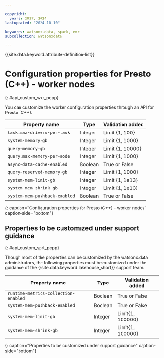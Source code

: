 ```yaml
---

copyright:
  years: 2017, 2024
lastupdated: "2024-10-10"

keywords: watsonx.data, spark, emr
subcollection: watsonxdata

---
```


{{site.data.keyword.attribute-definition-list}}

# Configuration properties for Presto (C++) - worker nodes
{: #api_custom_wkr_pcpp}

You can customize the worker configuration properties through an API for Presto (C++).

| Property name | Type | Validation added |
| --- | --- | --- |
| `task.max-drivers-per-task` | Integer | Limit {1, 100} |
| `system-memory-gb` | Integer | Limit {1, 1000} |
| `query-memory-gb` | Integer | Limit {1, 10000} |
| `query.max-memory-per-node` | Integer | Limit {1, 1000} |
| `async-data-cache-enabled` | Boolean | True or False |
| `query-reserved-memory-gb` | Integer | Limit {1, 1000} |
| `system-mem-limit-gb` | Integer | Limit {1, 1e13} |
| `system-mem-shrink-gb` | Integer | Limit {1, 1e13} |
| `system-mem-pushback-enabled` | Boolean | True or False |
{: caption="Configuration properties for Presto (C++) - worker nodes" caption-side="bottom"}

## Properties to be customized under support guidance
{: #api_custom_sprt_pcpp}

Though most of the properties can be customized by the watsonx.data administrators, the following properties must be customized under the guidance of the {{site.data.keyword.lakehouse_short}} support team.

| Property name | Type | Validation added |
| --- | --- | --- |
| `runtime-metrics-collection-enabled` | Boolean | True or False |
| `system-mem-pushback-enabled` | Boolean | True or False |
| `system-mem-limit-gb` | Integer | Limit{1, 100000} |
| `system-mem-shrink-gb` | Integer | Limit{1, 100000} |
{: caption="Properties to be customized under support guidance" caption-side="bottom"}
